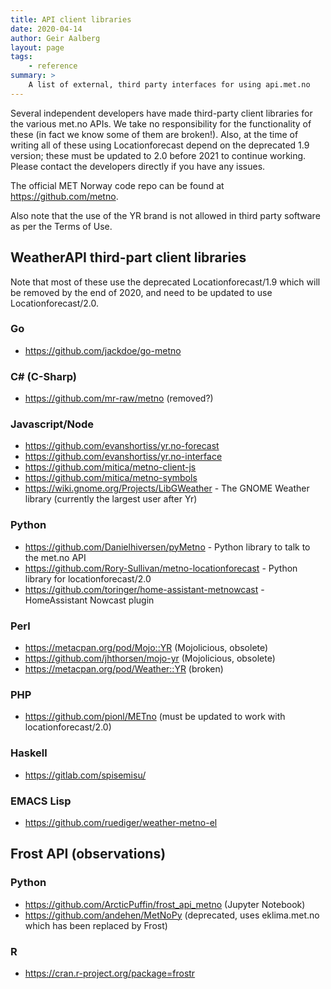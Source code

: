 ```yaml
---
title: API client libraries
date: 2020-04-14
author: Geir Aalberg
layout: page
tags:
    - reference
summary: >
    A list of external, third party interfaces for using api.met.no
---
```


Several independent developers have made third-party client libraries for
the various met.no APIs. We take no responsibility for the functionality
of these (in fact we know some of them are broken!). Also, at the time of
writing all of these using Locationforecast depend on the deprecated 1.9 version;
these must be updated to 2.0 before 2021 to continue working.
Please contact the developers directly if you have any issues.

The official MET Norway code repo can be found at <https://github.com/metno>.

Also note that the use of the YR brand is not allowed in third party software
as per the Terms of Use.

## WeatherAPI third-part client libraries

Note that most of these use the deprecated Locationforecast/1.9 which will be removed
by the end of 2020, and need to be updated to use Locationforecast/2.0.

### Go

- <https://github.com/jackdoe/go-metno>

### C# (C-Sharp)

- <https://github.com/mr-raw/metno> (removed?)

### Javascript/Node

- <https://github.com/evanshortiss/yr.no-forecast>
- <https://github.com/evanshortiss/yr.no-interface>
- <https://github.com/mitica/metno-client-js>
- <https://github.com/mitica/metno-symbols>
- <https://wiki.gnome.org/Projects/LibGWeather> - The GNOME Weather library (currently the largest user after Yr)

### Python

- <https://github.com/Danielhiversen/pyMetno> - Python library to talk to the met.no API
- <https://github.com/Rory-Sullivan/metno-locationforecast> - Python library for locationforecast/2.0
- <https://github.com/toringer/home-assistant-metnowcast> - HomeAssistant Nowcast plugin

### Perl

- <https://metacpan.org/pod/Mojo::YR> (Mojolicious, obsolete)
- <https://github.com/jhthorsen/mojo-yr> (Mojolicious, obsolete)
- <https://metacpan.org/pod/Weather::YR> (broken)

### PHP

- <https://github.com/pionl/METno> (must be updated to work with locationforecast/2.0)

### Haskell

- <https://gitlab.com/spisemisu/>

### EMACS Lisp

- <https://github.com/ruediger/weather-metno-el>

## Frost API (observations)

### Python

- <https://github.com/ArcticPuffin/frost_api_metno> (Jupyter Notebook)
- <https://github.com/andehen/MetNoPy> (deprecated, uses eklima.met.no which has been replaced by Frost)

### R

- <https://cran.r-project.org/package=frostr>
